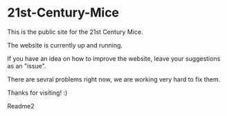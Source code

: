 # 21st-Century-Mice
This is the public site for the 21st Century Mice.

The website is currently up and running. 

If you have an idea on how to improve the website, leave your suggestions as an "issue".

There are sevral problems right now, we are working very hard to fix them.

Thanks for visiting! :)

Readme2
